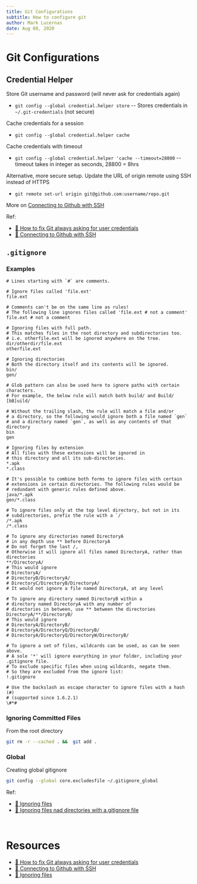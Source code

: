 ```yaml
---
title: Git Configurations
subtitle: How to configure git
author: Mark Lucernas
date: Aug 08, 2020
---
```


# Git Configurations

## Credential Helper

Store Git username and password (will never ask for credentials again)

- `git config --global credential.helper store` -- Stores credentials in
  `~/.git-credentials` (not secure)

Cache credentials for a session

- `git config --global credential.helper cache`

Cache credentials with timeout

- `git config --global credential.helper 'cache --timeout=28800` -- timeout
  takes in integer as seconds, 28800 = 8hrs

Alternative, more secure setup. Update the URL of origin remote using SSH
instead of HTTPS

- `git remote set-url origin git@github.com:username/repo.git`

More on [Connecting to Github with
SSH](https://docs.github.com/en/free-pro-team@latest/github/authenticating-to-github/connecting-to-github-with-ssh)

Ref:

- [📄 How to fix Git always asking for user credentials](https://www.freecodecamp.org/news/how-to-fix-git-always-asking-for-user-credentials/)
- [📄 Connecting to Github with SSH](https://docs.github.com/en/free-pro-team@latest/github/authenticating-to-github/connecting-to-github-with-ssh)

## `.gitignore`

### Examples

```.gitignore
# Lines starting with `#` are comments.

# Ignore files called 'file.ext'
file.ext

# Comments can't be on the same line as rules!
# The following line ignores files called 'file.ext # not a comment'
file.ext # not a comment 

# Ignoring files with full path.
# This matches files in the root directory and subdirectories too.
# i.e. otherfile.ext will be ignored anywhere on the tree.
dir/otherdir/file.ext
otherfile.ext

# Ignoring directories
# Both the directory itself and its contents will be ignored.
bin/
gen/

# Glob pattern can also be used here to ignore paths with certain characters.
# For example, the below rule will match both build/ and Build/
[bB]uild/

# Without the trailing slash, the rule will match a file and/or
# a directory, so the following would ignore both a file named `gen`
# and a directory named `gen`, as well as any contents of that directory
bin
gen

# Ignoring files by extension
# All files with these extensions will be ignored in
# this directory and all its sub-directories.
*.apk
*.class

# It's possible to combine both forms to ignore files with certain
# extensions in certain directories. The following rules would be
# redundant with generic rules defined above.
java/*.apk
gen/*.class

# To ignore files only at the top level directory, but not in its
# subdirectories, prefix the rule with a `/`
/*.apk
/*.class

# To ignore any directories named DirectoryA 
# in any depth use ** before DirectoryA
# Do not forget the last /, 
# Otherwise it will ignore all files named DirectoryA, rather than directories
**/DirectoryA/
# This would ignore 
# DirectoryA/
# DirectoryB/DirectoryA/ 
# DirectoryC/DirectoryB/DirectoryA/
# It would not ignore a file named DirectoryA, at any level

# To ignore any directory named DirectoryB within a 
# directory named DirectoryA with any number of 
# directories in between, use ** between the directories
DirectoryA/**/DirectoryB/
# This would ignore 
# DirectoryA/DirectoryB/ 
# DirectoryA/DirectoryQ/DirectoryB/ 
# DirectoryA/DirectoryQ/DirectoryW/DirectoryB/

# To ignore a set of files, wildcards can be used, as can be seen above.
# A sole '*' will ignore everything in your folder, including your .gitignore file.
# To exclude specific files when using wildcards, negate them.
# So they are excluded from the ignore list:
!.gitignore 

# Use the backslash as escape character to ignore files with a hash (#)
# (supported since 1.6.2.1)
\#*#
```

### Ignoring Committed Files

From the root directory

```sh
git rm -r --cached . &&  git add .
```

### Global

Creating global gitignore

```sh
git config --global core.excludesfile ~/.gitignore_global
```

Ref:

- [📄 Ignoring files](https://docs.github.com/en/github/using-git/ignoring-files)
- [📄 Ignoring files nad directories with a.gitignore file](https://riptutorial.com/git/example/885/ignoring-files-and-directories-with-a--gitignore-file)

<br>

# Resources

- [📄 How to fix Git always asking for user credentials](https://www.freecodecamp.org/news/how-to-fix-git-always-asking-for-user-credentials/)
- [📄 Connecting to Github with SSH](https://docs.github.com/en/free-pro-team@latest/github/authenticating-to-github/connecting-to-github-with-ssh)
- [📄 Ignoring files](https://docs.github.com/en/github/using-git/ignoring-files)

